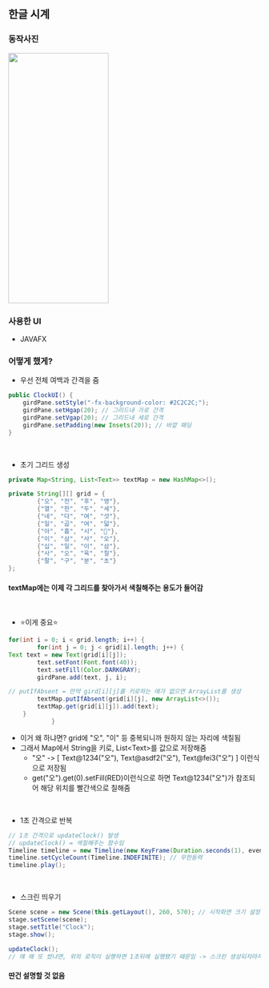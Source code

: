 ## 한글 시계

### 동작사진
<img src="https://gist.github.com/user-attachments/assets/4a40000d-6bf3-4595-957f-b234069b3726" width="200" height="500"/>

### 사용한 UI
- JAVAFX

### 어떻게 했게?

- 우선 전체 여백과 간격을 줌

```java
public ClockUI() {
    girdPane.setStyle("-fx-background-color: #2C2C2C;");
    girdPane.setHgap(20); // 그리드내 가로 간격
    girdPane.setVgap(20); // 그리드내 세로 간격
    girdPane.setPadding(new Insets(20)); // 바깥 패딩
}
```

<br>

- 초기 그리드 생성

```java
private Map<String, List<Text>> textMap = new HashMap<>();

private String[][] grid = {
        {"오", "전", "후", "영"},
        {"열", "한", "두", "세"},
        {"네", "다", "여", "섯"},
        {"일", "곱", "여", "덟"},
        {"아", "홉", "시", "🌙"},
        {"이", "삼", "사", "오"},
        {"십", "일", "이", "삼"},
        {"사", "오", "육", "칠"},
        {"팔", "구", "분", "초"}
};
```

#### textMap에는 이제 각 그리드를 찾아가서 색칠해주는 용도가 들어감

<br>

- ⭐이게 중요⭐

```java
for(int i = 0; i < grid.length; i++) {
        for(int j = 0; j < grid[i].length; j++) {
Text text = new Text(grid[i][j]);
        text.setFont(Font.font(40));
        text.setFill(Color.DARKGRAY);
        girdPane.add(text, j, i);

// putIfAbsent = 만약 gird[i][j]를 키로하는 애가 없으면 ArrayList를 생성
        textMap.putIfAbsent(grid[i][j], new ArrayList<>());
        textMap.get(grid[i][j]).add(text);
    }
            }
```


- 이거 왜 하냐면?  grid에 "오", "이" 등 중복되니까 원하지 않는 자리에 색칠됨
- 그래서 Map에서 String을 키로, List\<Text>를 값으로 저장해줌
    - "오" -> [ Text@1234("오"), Text@asdf2("오"), Text@fei3("오") ] 이런식으로 저장됨
    - get("오").get(0).setFill(RED)이런식으로 하면 Text@1234("오")가 참조되어 해당 위치를 빨간색으로 칠해줌

<br>


- 1초 간격으로 반복
```java
// 1초 간격으로 updateClock() 발생 
// updateClock() = 색칠해주는 함수임
Timeline timeline = new Timeline(new KeyFrame(Duration.seconds(1), event -> updateClock()));
timeline.setCycleCount(Timeline.INDEFINITE); // 무한동력
timeline.play();
```

<BR>

- 스크린 띄우기
```java
Scene scene = new Scene(this.getLayout(), 260, 570); // 시작화면 크기 설정
stage.setScene(scene);
stage.setTitle("Clock");
stage.show();

updateClock();
// 얘 왜 또 썼냐면, 위의 로직이 실행하면 1초뒤에 실행됐기 때문임 -> 스크린 생성되자마자 실행
```

#### 딴건 설명할 것 없음 
